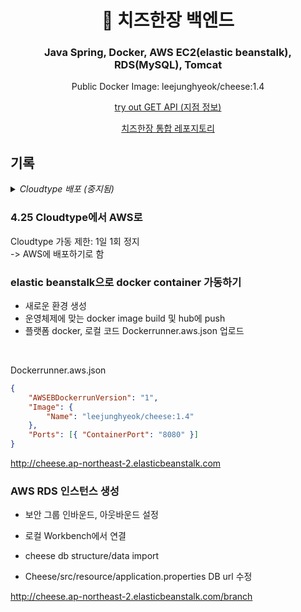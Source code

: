 <h1 align="center">
  🧀 치즈한장 백엔드
</h1>
<h3 align="center">
  Java Spring, Docker, AWS EC2(elastic beanstalk), RDS(MySQL), Tomcat
</h3>

<p align='center'>
  Public Docker Image: leejunghyeok/cheese:1.4
</p>

<p align="center">
  <a href="http://cheese.ap-northeast-2.elasticbeanstalk.com/branch">
 try out GET API (지점 정보)
 </a>
</p>

<p align="center">
  <a href="https://github.com/wndgur2/cheese/">
    치즈한장 통합 레포지토리  
  </a>
</p>

## 기록

<details>
  <summary><em>Cloudtype 배포 (중지됨)</em></summary>

### 4.23 cloudtype 백엔드 배포 (중지됨)

-   mvn package: ROOT.war 생성

-   pull tomcat 9.0.88 image with docker

-   build new docker image with ROOT.war in tomcat/webapps

-   Error에 따라 cheese image의 config/properties files 수정

-   linux/amd64 platform으로 docker hub에 push

-   Cloudtype에 image tag명 (leejunghyeok/cheese:1.4)으로 Conatiner 구동

</br>

### 4.24 cloudtype MariaDB 배포, 연동 (중지됨)

-   Mysql Workbench에서 기존 local database의 structure/data export

-   Cloudtype mariaDB template 생성 및 외부 TCP 접근 허용

-   Mysql Workbench에서 Cloudtype mariaDB 연결

-   Cloudtype mariaDB 연결된 Workbench에서 export했던 .sql import

-   leejunghyeok/cheese:1.4의 application.properties 파일에 DB 주소, password 등 수정

</br>
</details>

### 4.25 Cloudtype에서 AWS로

Cloudtype 가동 제한: 1일 1회 정지  
-> AWS에 배포하기로 함

### elastic beanstalk으로 docker container 가동하기

-   새로운 환경 생성
-   운영체제에 맞는 docker image build 및 hub에 push
-   플랫폼 docker, 로컬 코드 Dockerrunner.aws.json 업로드

</br>

Dockerrunner.aws.json

```json
{
    "AWSEBDockerrunVersion": "1",
    "Image": {
        "Name": "leejunghyeok/cheese:1.4"
    },
    "Ports": [{ "ContainerPort": "8080" }]
}
```

http://cheese.ap-northeast-2.elasticbeanstalk.com

### AWS RDS 인스턴스 생성

-   보안 그룹 인바운드, 아웃바운드 설정

-   로컬 Workbench에서 연결

-   cheese db structure/data import

-   Cheese/src/resource/application.properties DB url 수정

http://cheese.ap-northeast-2.elasticbeanstalk.com/branch

